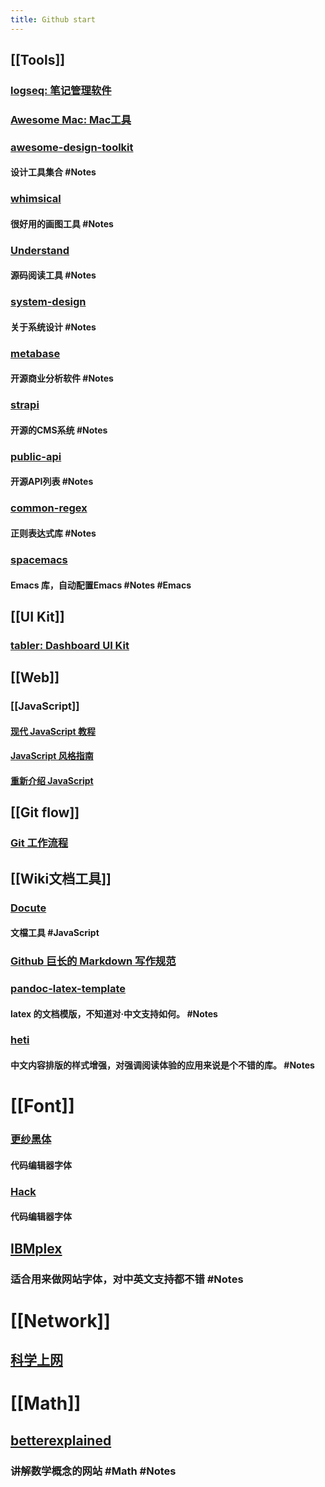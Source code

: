 ```yaml
---
title: Github start
---
```


## [[Tools]]
### [logseq: 笔记管理软件](https://github.com/logseq/logseq.git)
### [Awesome Mac: Mac工具](https://github.com/SuJunming/mac-awesomeTools)
### [awesome-design-toolkit](https://github.com/gztchan/awesome-design#toolkit)
#### 设计工具集合 #Notes
### [whimsical](https://whimsical.com/examples-D9W9sUcDdboucuZqt87jVK)
#### 很好用的画图工具 #Notes
### [Understand](https://www.scitools.com/category/release/)
#### 源码阅读工具 #Notes
### [system-design](https://github.com/donnemartin/system-design-primer/blob/master/README-zh-Hans.md#%E7%B3%BB%E7%BB%9F%E8%AE%BE%E8%AE%A1%E4%B8%BB%E9%A2%98%E7%9A%84%E7%B4%A2%E5%BC%95)
#### 关于系统设计 #Notes
### [metabase](https://github.com/metabase/metabase)
#### 开源商业分析软件 #Notes
### [strapi](https://github.com/strapi/strapi)
#### 开源的CMS系统 #Notes
### [public-api](https://github.com/public-apis/public-apis)
#### 开源API列表 #Notes
### [common-regex](https://github.com/cdoco/common-regex)
#### 正则表达式库 #Notes
### [spacemacs](https://github.com/syl20bnr/spacemacs)
#### Emacs 库，自动配置Emacs  #Notes  #Emacs
## [[UI Kit]]
### [tabler: Dashboard UI Kit](https://github.com/tabler/tabler)
## [[Web]]
### [[JavaScript]]
#### [现代 JavaScript 教程](https://zh.javascript.info/)
#### [JavaScript 风格指南](https://github.com/alivebao/clean-code-js)
#### [重新介绍 JavaScript](https://developer.mozilla.org/zh-CN/docs/Web/JavaScript/A_re-introduction_to_JavaScript)
## [[Git flow]]
### [Git 工作流程](https://www.ruanyifeng.com/blog/2015/12/git-workflow.html)
## [[Wiki文档工具]]
### [Docute](https://docute.org/zh/)
#### 文檔工具 #JavaScript
### [Github 巨长的 Markdown 写作规范](https://github.github.com/gfm/#introduction)
### [pandoc-latex-template](https://github.com/Wandmalfarbe/pandoc-latex-template)
#### latex 的文档模版，不知道对·中文支持如何。 #Notes
### [heti](https://github.com/sivan/heti)
#### 中文内容排版的样式增强，对强调阅读体验的应用来说是个不错的库。 #Notes
# [[Font]]
### [更纱黑体](https://github.com/be5invis/Sarasa-Gothic)
#### 代码编辑器字体
### [Hack](https://github.com/source-foundry/Hack)
#### 代码编辑器字体
## [IBMplex](https://github.com/IBM/plex)
### 适合用来做网站字体，对中英文支持都不错 #Notes
# [[Network]]
## [科学上网](https://github.com/haoel/haoel.github.io)
# [[Math]]
## [betterexplained](https://betterexplained.com/)
### 讲解数学概念的网站 #Math #Notes